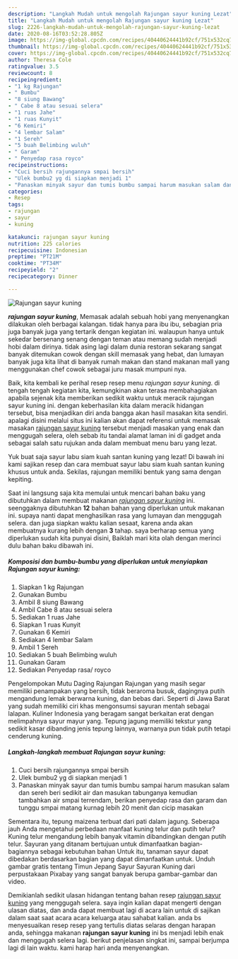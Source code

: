 ```yaml
---
description: "Langkah Mudah untuk mengolah Rajungan sayur kuning Lezat"
title: "Langkah Mudah untuk mengolah Rajungan sayur kuning Lezat"
slug: 2226-langkah-mudah-untuk-mengolah-rajungan-sayur-kuning-lezat
date: 2020-08-16T03:52:28.805Z
image: https://img-global.cpcdn.com/recipes/40440624441b92cf/751x532cq70/rajungan-sayur-kuning-foto-resep-utama.jpg
thumbnail: https://img-global.cpcdn.com/recipes/40440624441b92cf/751x532cq70/rajungan-sayur-kuning-foto-resep-utama.jpg
cover: https://img-global.cpcdn.com/recipes/40440624441b92cf/751x532cq70/rajungan-sayur-kuning-foto-resep-utama.jpg
author: Theresa Cole
ratingvalue: 3.5
reviewcount: 8
recipeingredient:
- "1 kg Rajungan"
- " Bumbu"
- "8 siung Bawang"
- " Cabe 8 atau sesuai selera"
- "1 ruas Jahe"
- "1 ruas Kunyit"
- "6 Kemiri"
- "4 lembar Salam"
- "1 Sereh"
- "5 buah Belimbing wuluh"
- " Garam"
- " Penyedap rasa royco"
recipeinstructions:
- "Cuci bersih rajungannya smpai bersih"
- "Ulek bumbu2 yg di siapkan menjadi 1"
- "Panaskan minyak sayur dan tumis bumbu sampai harum masukan salam dan sereh beri sedikit air dan masukan tabunganya kemudian tambahkan air smpai terrendam, berikan penyedap rasa dan garam dan tunggu smpai matang kurnag lebih 20 menit dan cicip masakan"
categories:
- Resep
tags:
- rajungan
- sayur
- kuning

katakunci: rajungan sayur kuning 
nutrition: 225 calories
recipecuisine: Indonesian
preptime: "PT21M"
cooktime: "PT34M"
recipeyield: "2"
recipecategory: Dinner

---
```



![Rajungan sayur kuning](https://img-global.cpcdn.com/recipes/40440624441b92cf/751x532cq70/rajungan-sayur-kuning-foto-resep-utama.jpg)

<b><i>rajungan sayur kuning</i></b>, Memasak adalah sebuah hobi yang menyenangkan dilakukan oleh berbagai kalangan. tidak hanya para ibu ibu, sebagian pria juga banyak juga yang tertarik dengan kegiatan ini. walaupun hanya untuk sekedar bersenang senang dengan teman atau memang sudah menjadi hobi dalam dirinya. tidak asing lagi dalam dunia restoran sekarang sangat banyak ditemukan cowok dengan skill memasak yang hebat, dan lumayan banyak juga kita lihat di banyak rumah makan dan stand makanan mall yang menggunakan chef cowok sebagai juru masak mumpuni nya.

Baik, kita kembali ke perihal resep resep menu <i>rajungan sayur kuning</i>. di tengah tengah kegiatan kita, kemungkinan akan terasa membahagiakan apabila sejenak kita memberikan sedikit waktu untuk meracik rajungan sayur kuning ini. dengan keberhasilan kita dalam meracik hidangan tersebut, bisa menjadikan diri anda bangga akan hasil masakan kita sendiri. apalagi disini melalui situs ini kalian akan dapat referensi untuk memasak masakan <u>rajungan sayur kuning</u> tersebut menjadi masakan yang enak dan menggugah selera, oleh sebab itu tandai alamat laman ini di gadget anda sebagai salah satu rujukan anda dalam membuat menu baru yang lezat.

Yuk buat saja sayur labu siam kuah santan kuning yang lezat! Di bawah ini kami sajikan resep dan cara membuat sayur labu siam kuah santan kuning khusus untuk anda. Sekilas, rajungan memiliki bentuk yang sama dengan kepiting.


Saat ini langsung saja kita memulai untuk mencari bahan baku yang dibutuhkan dalam membuat makanan <u><i>rajungan sayur kuning</i></u> ini. seenggaknya dibutuhkan <b>12</b> bahan bahan yang diperlukan untuk makanan ini. supaya nanti dapat menghasilkan rasa yang lumayan dan menggugah selera. dan juga siapkan waktu kalian sesaat, karena anda akan membuatnya kurang lebih dengan <b>3</b> tahap. saya berharap semua yang diperlukan sudah kita punyai disini, Baiklah mari kita olah dengan merinci dulu bahan baku dibawah ini.

<!--inarticleads1-->

##### Komposisi dan bumbu-bumbu yang diperlukan untuk menyiapkan Rajungan sayur kuning:

1. Siapkan 1 kg Rajungan
1. Gunakan  Bumbu
1. Ambil 8 siung Bawang
1. Ambil  Cabe 8 atau sesuai selera
1. Sediakan 1 ruas Jahe
1. Siapkan 1 ruas Kunyit
1. Gunakan 6 Kemiri
1. Sediakan 4 lembar Salam
1. Ambil 1 Sereh
1. Sediakan 5 buah Belimbing wuluh
1. Gunakan  Garam
1. Sediakan  Penyedap rasa/ royco


Pengelompokan Mutu Daging Rajungan Rajungan yang masih segar memiliki penampakan yang bersih, tidak beraroma busuk, dagingnya putih mengandung lemak berwarna kuning, dan bebas dari. Seperti di Jawa Barat yang sudah memiliki ciri khas mengonsumsi sayuran mentah sebagai lalapan. Kuliner Indonesia yang beragam sangat berkaitan erat dengan melimpahnya sayur mayur yang. Tepung jagung memiliki tekstur yang sedikit kasar dibanding jenis tepung lainnya, warnanya pun tidak putih tetapi cenderung kuning. 

<!--inarticleads2-->

##### Langkah-langkah membuat Rajungan sayur kuning:

1. Cuci bersih rajungannya smpai bersih
1. Ulek bumbu2 yg di siapkan menjadi 1
1. Panaskan minyak sayur dan tumis bumbu sampai harum masukan salam dan sereh beri sedikit air dan masukan tabunganya kemudian tambahkan air smpai terrendam, berikan penyedap rasa dan garam dan tunggu smpai matang kurnag lebih 20 menit dan cicip masakan


Sementara itu, tepung maizena terbuat dari pati dalam jagung. Seberapa jauh Anda mengetahui perbedaan manfaat kuning telur dan putih telur? Kuning telur mengandung lebih banyak vitamin dibandingkan dengan putih telur. Sayuran yang ditanam bertujuan untuk dimanfaatkan bagian-bagiannya sebagai kebutuhan bahan Untuk itu, tanaman sayur dapat dibedakan berdasarkan bagian yang dapat dimanfaatkan untuk. Unduh gambar gratis tentang Timun Jepang Sayur Sayuran Kuning dari perpustakaan Pixabay yang sangat banyak berupa gambar-gambar dan video. 

Demikianlah sedikit ulasan hidangan tentang bahan resep <u>rajungan sayur kuning</u> yang menggugah selera. saya ingin kalian dapat mengerti dengan ulasan diatas, dan anda dapat membuat lagi di acara lain untuk di sajikan dalam saat saat acara acara keluarga atau sahabat kalian. anda bs menyesuaikan resep resep yang tertulis diatas selaras dengan harapan anda, sehingga makanan <b>rajungan sayur kuning</b> ini bs menjadi lebih enak dan menggugah selera lagi. berikut penjelasan singkat ini, sampai berjumpa lagi di lain waktu. kami harap hari anda menyenangkan.
